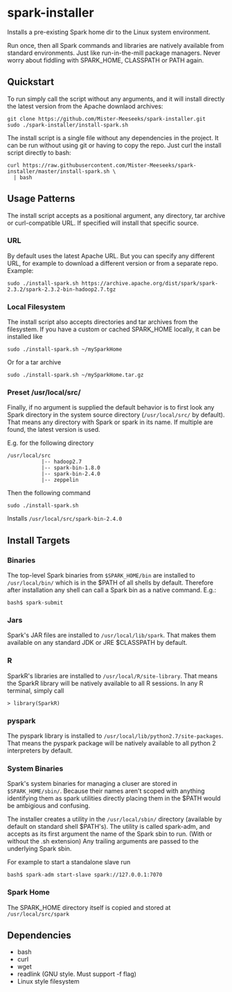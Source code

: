 # spark-installer
Installs a pre-existing Spark home dir to the Linux system environment.

Run once, then all Spark commands and libraries are natively available from standard
environments. Just like run-in-the-mill package managers. Never worry about fiddling
with SPARK_HOME, CLASSPATH or PATH again.

## Quickstart

To run simply call the script without any arguments, and it will install directly the
latest version from the Apache downlaod archives:

    git clone https://github.com/Mister-Meeseeks/spark-installer.git
    sudo ./spark-installer/install-spark.sh
    
The install script is a single file without any dependencies in the project. It can be
run without using git or having to copy the repo. Just curl the install script directly
to bash:

    curl https://raw.githubusercontent.com/Mister-Meeseeks/spark-installer/master/install-spark.sh \
      | bash
      
## Usage Patterns

The install script accepts as a positional argument, any directory, tar archive or 
curl-compatible URL. If specified will install that specific source.

### URL

By default uses the latest Apache URL. But you can specify any different URL, for example
to download a different version or from a separate repo. Example:

    sudo ./install-spark.sh https://archive.apache.org/dist/spark/spark-2.3.2/spark-2.3.2-bin-hadoop2.7.tgz
 
### Local Filesystem
 
The install script also accepts directories and tar archives from the filesystem. If
you have a custom or cached SPARK_HOME locally, it can be installed like

    sudo ./install-spark.sh ~/mySparkHome

Or for a tar archive

    sudo ./install-spark.sh ~/mySparkHome.tar.gz
    
### Preset /usr/local/src/
    
Finally, if no argument is supplied the default behavior is to first look any Spark
directory in the system source directory (`/usr/local/src/` by default). That means
any directory with Spark or spark in its name. If multiple are found, the latest
version is used.

E.g. for the following directory

    /usr/local/src
               |-- hadoop2.7
               |-- spark-bin-1.8.0
               |-- spark-bin-2.4.0
               |-- zeppelin
               
Then the following command 

    sudo ./install-spark.sh
    
Installs `/usr/local/src/spark-bin-2.4.0`

## Install Targets

### Binaries

The top-level Spark binaries from `$SPARK_HOME/bin` are installed to `/usr/local/bin/`
which is in the $PATH of all shells by default. Therefore after installation any shell
can call a Spark bin as a native command. E.g.:

    bash$ spark-submit

### Jars

Spark's JAR files are installed to `/usr/local/lib/spark`. That makes them available on
any standard JDK or JRE $CLASSPATH by default.

### R

SparkR's libraries are installed to `/usr/local/R/site-library`. That means the SparkR
library will be natively available to all R sessions. In any R terminal, simply call

    > library(SparkR)
    
### pyspark

The pyspark library is installed to `/usr/local/lib/python2.7/site-packages`. That means
the pyspark package will be natively available to all python 2 interpreters by default.

### System Binaries

Spark's system binaries for managing a cluser are stored in `$SPARK_HOME/sbin/`. Because
their names aren't scoped with anything identifying them as spark utilities directly
placing them in the $PATH would be ambigious and confusing.

The installer creates a utility in the `/usr/local/sbin/` directory (available by default
on standard shell $PATH's). The utility is called spark-adm, and accepts as its first
argument the name of the Spark sbin to run. (With or without the .sh extension) Any trailing 
arguments are passed to the underlying Spark sbin.

For example to start a standalone slave run

    bash$ spark-adm start-slave spark://127.0.0.1:7070

### Spark Home

The SPARK_HOME directory itself is copied and stored at `/usr/local/src/spark`

## Dependencies

* bash
* curl
* wget
* readlink (GNU style. Must support -f flag)
* Linux style filesystem

